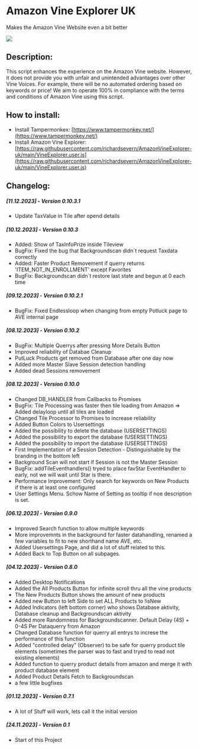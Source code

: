 # Amazon Vine Explorer UK

Makes the Amazon Vine Website even a bit better

![](vine_logo_notification_image.png)

## Description:

This script enhances the experience on the Amazon Vine website. However, it does not provide you with unfair and unintended advantages over other Vine Voices. For example, there will be no automated ordering based on keywords or price! We aim to operate 100% in compliance with the terms and conditions of Amazon Vine using this script.

## How to install:

* Install Tampermonkex: [https://www.tampermonkey.net/](https://www.tampermonkey.net/)
* Install Amazon Vine Explorer: [https://raw.githubusercontent.com/richardsevern/AmazonVineExplorer-uk/main/VineExplorer.user.js](https://raw.githubusercontent.com/richardsevern/AmazonVineExplorer-uk/main/VineExplorer.user.js)



## Changelog:

##### [11.12.2023] - Version 0.10.3.1
* Update TaxValue in Tile after opend details

##### [10.12.2023] - Version 0.10.3
* Added: Show of TaxInfoPrize inside Tileview
* BugFix: Fixed the bug that Backgroundscan didn´t request Taxdata correctly
* Added: Faster Product Removement if querry returns 'ITEM_NOT_IN_ENROLLMENT' except Favorites
* BugFix: Backgroundscan didn´t restore last state and begun at 0 each time

##### [09.12.2023] - Version 0.10.2.1
* BugFix: Fixed Endlessloop when changing from empty Potluck page to AVE internal page

##### [08.12.2023] - Version 0.10.2
* BugFix: Multiple Querrys after pressing More Details Button
* Improved reliability of Databae Cleanup
* PutLuck Products get removed from Database after one day now
* Added more Master Slave Session detection handling
* Added dead Sessions removement

##### [08.12.2023] - Version 0.10.0

* Changed DB_HANDLER from Callbacks to Promises
* BugFix: Tile Processing was faster then tile loading from Amazon => Added delayloop until all tiles are loaded
* Changed Tile Processor to Promises to increase reliability
* Added Button Colors to Usersettings
* Added the possibility to delete the database (USERSETTINGS)
* Added the possibility to export the database (USERSETTINGS)
* Added the possibility to import the database (USERSETTINGS)
* First Implementation of a Session Detection - Distinguishable by the branding in the bottom left
* Background Scan will not start if Session is not the Master Session
* BugFix: addTileEventhandlers() tryed to place favStar EventHandler to early, not we will wait until Star is there.
* Performance Improvement: Only search for keywords on New Products if there is at least one configured
* User Settings Menu. Schow Name of Setting as tooltip if noe description is set.

##### [06.12.2023] - Version 0.9.0

* Improved Search function to allow multiple keywords
* More improvemnts in the background for faster datahandling, renamed a few variables to fit to new shorthand name AVE, etc.
* Added Usersettings Page, and did a lot of stuff related to this.
* Added Back to Top Button on all subpages.

##### [04.12.2023] - Version 0.8.0

* Added Desktop Notifications
* Added the All Products Button for infinite scroll thru all the vine products
* The New Products Button shows the amount of new products
* Added new Button to left Side to set ALL Products to !isNew
* Added Indicators (left bottom corner) who shows Database aktivity, Database cleanup and Backgroundscan aktivity
* Added more Randomness for Backgroundscanner. Default Delay (4S) + 0-4S Per Dataquerry from Amazon
* Changed Database function for querry all entrys to increse the performance of this function
* Added "controlled delay" (Observer) to be safe for querry product tile elements (sometimes the parser was to fast and tryed to read not existing elements)
* Added function to querry product details from amazon and merge it with product database element
* Added Product Details Fetch to Backgroundscan
* a few little bugfixes

##### [01.12.2023] - Version 0.7.1

* A lot of Stuff will work, lets call it the initial version

##### [24.11.2023] - Version 0.1

* Start of this Project

